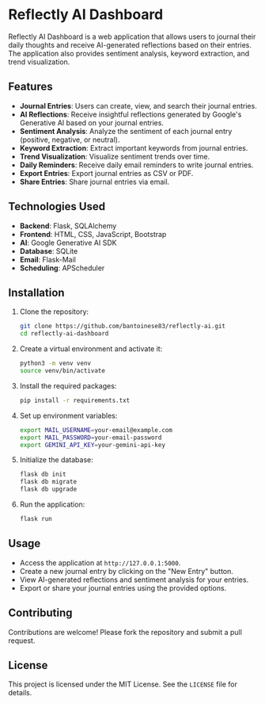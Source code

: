 # Reflectly AI Dashboard

Reflectly AI Dashboard is a web application that allows users to journal their daily thoughts and receive AI-generated reflections based on their entries. The application also provides sentiment analysis, keyword extraction, and trend visualization.

## Features

- **Journal Entries**: Users can create, view, and search their journal entries.
- **AI Reflections**: Receive insightful reflections generated by Google's Generative AI based on your journal entries.
- **Sentiment Analysis**: Analyze the sentiment of each journal entry (positive, negative, or neutral).
- **Keyword Extraction**: Extract important keywords from journal entries.
- **Trend Visualization**: Visualize sentiment trends over time.
- **Daily Reminders**: Receive daily email reminders to write journal entries.
- **Export Entries**: Export journal entries as CSV or PDF.
- **Share Entries**: Share journal entries via email.

## Technologies Used

- **Backend**: Flask, SQLAlchemy
- **Frontend**: HTML, CSS, JavaScript, Bootstrap
- **AI**: Google Generative AI SDK
- **Database**: SQLite
- **Email**: Flask-Mail
- **Scheduling**: APScheduler

## Installation

1. Clone the repository:
    ```sh
    git clone https://github.com/bantoinese83/reflectly-ai.git
    cd reflectly-ai-dashboard
    ```

2. Create a virtual environment and activate it:
    ```sh
    python3 -m venv venv
    source venv/bin/activate
    ```

3. Install the required packages:
    ```sh
    pip install -r requirements.txt
    ```

4. Set up environment variables:
    ```sh
    export MAIL_USERNAME=your-email@example.com
    export MAIL_PASSWORD=your-email-password
    export GEMINI_API_KEY=your-gemini-api-key
    ```

5. Initialize the database:
    ```sh
    flask db init
    flask db migrate
    flask db upgrade
    ```

6. Run the application:
    ```sh
    flask run
    ```

## Usage

- Access the application at `http://127.0.0.1:5000`.
- Create a new journal entry by clicking on the "New Entry" button.
- View AI-generated reflections and sentiment analysis for your entries.
- Export or share your journal entries using the provided options.

## Contributing

Contributions are welcome! Please fork the repository and submit a pull request.

## License

This project is licensed under the MIT License. See the `LICENSE` file for details.